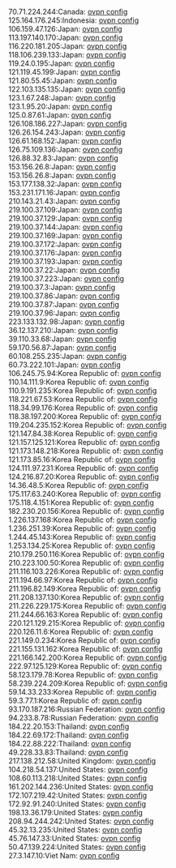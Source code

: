 70.71.224.244:Canada: [ovpn config](vpn/70_71_224_244.ovpn)  
125.164.176.245:Indonesia: [ovpn config](vpn/125_164_176_245.ovpn)  
106.159.47.126:Japan: [ovpn config](vpn/106_159_47_126.ovpn)  
113.197.140.170:Japan: [ovpn config](vpn/113_197_140_170.ovpn)  
116.220.181.205:Japan: [ovpn config](vpn/116_220_181_205.ovpn)  
118.106.239.133:Japan: [ovpn config](vpn/118_106_239_133.ovpn)  
119.24.0.195:Japan: [ovpn config](vpn/119_24_0_195.ovpn)  
121.119.45.199:Japan: [ovpn config](vpn/121_119_45_199.ovpn)  
121.80.55.45:Japan: [ovpn config](vpn/121_80_55_45.ovpn)  
122.103.135.135:Japan: [ovpn config](vpn/122_103_135_135.ovpn)  
123.1.67.248:Japan: [ovpn config](vpn/123_1_67_248.ovpn)  
123.1.95.20:Japan: [ovpn config](vpn/123_1_95_20.ovpn)  
125.0.87.61:Japan: [ovpn config](vpn/125_0_87_61.ovpn)  
126.108.186.227:Japan: [ovpn config](vpn/126_108_186_227.ovpn)  
126.26.154.243:Japan: [ovpn config](vpn/126_26_154_243.ovpn)  
126.61.168.152:Japan: [ovpn config](vpn/126_61_168_152.ovpn)  
126.75.109.136:Japan: [ovpn config](vpn/126_75_109_136.ovpn)  
126.88.32.83:Japan: [ovpn config](vpn/126_88_32_83.ovpn)  
153.156.26.8:Japan: [ovpn config](vpn/153_156_26_8.ovpn)  
153.156.26.8:Japan: [ovpn config](vpn/153_156_26_8.ovpn)  
153.177.138.32:Japan: [ovpn config](vpn/153_177_138_32.ovpn)  
153.231.171.16:Japan: [ovpn config](vpn/153_231_171_16.ovpn)  
210.143.21.43:Japan: [ovpn config](vpn/210_143_21_43.ovpn)  
219.100.37.109:Japan: [ovpn config](vpn/219_100_37_109.ovpn)  
219.100.37.129:Japan: [ovpn config](vpn/219_100_37_129.ovpn)  
219.100.37.144:Japan: [ovpn config](vpn/219_100_37_144.ovpn)  
219.100.37.169:Japan: [ovpn config](vpn/219_100_37_169.ovpn)  
219.100.37.172:Japan: [ovpn config](vpn/219_100_37_172.ovpn)  
219.100.37.176:Japan: [ovpn config](vpn/219_100_37_176.ovpn)  
219.100.37.193:Japan: [ovpn config](vpn/219_100_37_193.ovpn)  
219.100.37.22:Japan: [ovpn config](vpn/219_100_37_22.ovpn)  
219.100.37.223:Japan: [ovpn config](vpn/219_100_37_223.ovpn)  
219.100.37.3:Japan: [ovpn config](vpn/219_100_37_3.ovpn)  
219.100.37.86:Japan: [ovpn config](vpn/219_100_37_86.ovpn)  
219.100.37.87:Japan: [ovpn config](vpn/219_100_37_87.ovpn)  
219.100.37.96:Japan: [ovpn config](vpn/219_100_37_96.ovpn)  
223.133.132.98:Japan: [ovpn config](vpn/223_133_132_98.ovpn)  
36.12.137.210:Japan: [ovpn config](vpn/36_12_137_210.ovpn)  
39.110.33.68:Japan: [ovpn config](vpn/39_110_33_68.ovpn)  
59.170.56.87:Japan: [ovpn config](vpn/59_170_56_87.ovpn)  
60.108.255.235:Japan: [ovpn config](vpn/60_108_255_235.ovpn)  
60.73.222.101:Japan: [ovpn config](vpn/60_73_222_101.ovpn)  
106.245.75.94:Korea Republic of: [ovpn config](vpn/106_245_75_94.ovpn)  
110.14.111.9:Korea Republic of: [ovpn config](vpn/110_14_111_9.ovpn)  
110.9.191.235:Korea Republic of: [ovpn config](vpn/110_9_191_235.ovpn)  
118.221.67.53:Korea Republic of: [ovpn config](vpn/118_221_67_53.ovpn)  
118.34.99.176:Korea Republic of: [ovpn config](vpn/118_34_99_176.ovpn)  
118.38.197.200:Korea Republic of: [ovpn config](vpn/118_38_197_200.ovpn)  
119.204.235.152:Korea Republic of: [ovpn config](vpn/119_204_235_152.ovpn)  
121.147.84.38:Korea Republic of: [ovpn config](vpn/121_147_84_38.ovpn)  
121.157.125.121:Korea Republic of: [ovpn config](vpn/121_157_125_121.ovpn)  
121.173.148.218:Korea Republic of: [ovpn config](vpn/121_173_148_218.ovpn)  
121.173.85.16:Korea Republic of: [ovpn config](vpn/121_173_85_16.ovpn)  
124.111.97.231:Korea Republic of: [ovpn config](vpn/124_111_97_231.ovpn)  
124.216.87.20:Korea Republic of: [ovpn config](vpn/124_216_87_20.ovpn)  
14.36.48.5:Korea Republic of: [ovpn config](vpn/14_36_48_5.ovpn)  
175.117.63.240:Korea Republic of: [ovpn config](vpn/175_117_63_240.ovpn)  
175.118.4.151:Korea Republic of: [ovpn config](vpn/175_118_4_151.ovpn)  
182.230.20.156:Korea Republic of: [ovpn config](vpn/182_230_20_156.ovpn)  
1.226.137.168:Korea Republic of: [ovpn config](vpn/1_226_137_168.ovpn)  
1.236.251.39:Korea Republic of: [ovpn config](vpn/1_236_251_39.ovpn)  
1.244.45.143:Korea Republic of: [ovpn config](vpn/1_244_45_143.ovpn)  
1.253.134.25:Korea Republic of: [ovpn config](vpn/1_253_134_25.ovpn)  
210.179.250.116:Korea Republic of: [ovpn config](vpn/210_179_250_116.ovpn)  
210.223.100.50:Korea Republic of: [ovpn config](vpn/210_223_100_50.ovpn)  
211.116.103.226:Korea Republic of: [ovpn config](vpn/211_116_103_226.ovpn)  
211.194.66.97:Korea Republic of: [ovpn config](vpn/211_194_66_97.ovpn)  
211.196.82.149:Korea Republic of: [ovpn config](vpn/211_196_82_149.ovpn)  
211.208.137.130:Korea Republic of: [ovpn config](vpn/211_208_137_130.ovpn)  
211.226.229.175:Korea Republic of: [ovpn config](vpn/211_226_229_175.ovpn)  
211.244.66.163:Korea Republic of: [ovpn config](vpn/211_244_66_163.ovpn)  
220.121.129.215:Korea Republic of: [ovpn config](vpn/220_121_129_215.ovpn)  
220.126.11.6:Korea Republic of: [ovpn config](vpn/220_126_11_6.ovpn)  
221.149.0.234:Korea Republic of: [ovpn config](vpn/221_149_0_234.ovpn)  
221.155.131.162:Korea Republic of: [ovpn config](vpn/221_155_131_162.ovpn)  
221.166.142.200:Korea Republic of: [ovpn config](vpn/221_166_142_200.ovpn)  
222.97.125.129:Korea Republic of: [ovpn config](vpn/222_97_125_129.ovpn)  
58.123.179.78:Korea Republic of: [ovpn config](vpn/58_123_179_78.ovpn)  
58.239.224.209:Korea Republic of: [ovpn config](vpn/58_239_224_209.ovpn)  
59.14.33.233:Korea Republic of: [ovpn config](vpn/59_14_33_233.ovpn)  
59.3.77.1:Korea Republic of: [ovpn config](vpn/59_3_77_1.ovpn)  
93.170.187.216:Russian Federation: [ovpn config](vpn/93_170_187_216.ovpn)  
94.233.8.78:Russian Federation: [ovpn config](vpn/94_233_8_78.ovpn)  
184.22.20.153:Thailand: [ovpn config](vpn/184_22_20_153.ovpn)  
184.22.69.172:Thailand: [ovpn config](vpn/184_22_69_172.ovpn)  
184.22.88.222:Thailand: [ovpn config](vpn/184_22_88_222.ovpn)  
49.228.33.83:Thailand: [ovpn config](vpn/49_228_33_83.ovpn)  
217.138.212.58:United Kingdom: [ovpn config](vpn/217_138_212_58.ovpn)  
104.218.54.137:United States: [ovpn config](vpn/104_218_54_137.ovpn)  
108.60.113.218:United States: [ovpn config](vpn/108_60_113_218.ovpn)  
161.202.144.236:United States: [ovpn config](vpn/161_202_144_236.ovpn)  
172.107.219.42:United States: [ovpn config](vpn/172_107_219_42.ovpn)  
172.92.91.240:United States: [ovpn config](vpn/172_92_91_240.ovpn)  
198.13.36.179:United States: [ovpn config](vpn/198_13_36_179.ovpn)  
208.94.244.242:United States: [ovpn config](vpn/208_94_244_242.ovpn)  
45.32.13.235:United States: [ovpn config](vpn/45_32_13_235.ovpn)  
45.76.147.33:United States: [ovpn config](vpn/45_76_147_33.ovpn)  
50.47.139.224:United States: [ovpn config](vpn/50_47_139_224.ovpn)  
27.3.147.10:Viet Nam: [ovpn config](vpn/27_3_147_10.ovpn)  
